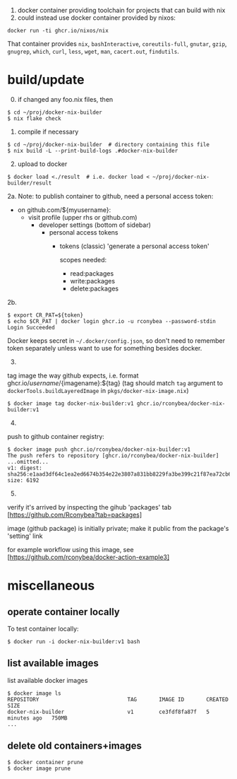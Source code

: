 1. docker container providing toolchain for projects that can build with nix
2. could instead use docker container provided by nixos:

```
docker run -ti ghcr.io/nixos/nix
```
That container provides `nix`, `bashInteractive`, `coreutils-full`, `gnutar`, `gzip`, `gnugrep`, `which`, `curl`, `less`, `wget`, `man`, `cacert.out`, `findutils`.

# build/update 

0. if changed any foo.nix files,  then 
```
$ cd ~/proj/docker-nix-builder
$ nix flake check
```

1. compile if necessary
```
$ cd ~/proj/docker-nix-builder  # directory containing this file
$ nix build -L --print-build-logs .#docker-nix-builder
```

2. upload to docker
```
$ docker load <./result  # i.e. docker load < ~/proj/docker-nix-builder/result
```

2a.
Note: to publish container to github, need a personal access token:

- on github.com/${myusername}:
  - visit profile (upper rhs or github.com)
    - developer settings (bottom of sidebar)
      - personal access tokens
        - tokens (classic)
          'generate a personal access token'

          scopes needed:
          - read:packages
          - write:packages
          - delete:packages

2b.
```
$ export CR_PAT=${token}
$ echo $CR_PAT | docker login ghcr.io -u rconybea --password-stdin
Login Succeeded
```

Docker keeps secret in `~/.docker/config.json`,  so don't need to remember token separately
unless want to use for something besides docker.

3.
tag image the way github expects,  i.e. format ghcr.io/${username}/${imagename}:${tag}
(tag should match `tag` argument to `dockerTools.buildLayeredImage` in `pkgs/docker-nix-image.nix`)

```
$ docker image tag docker-nix-builder:v1 ghcr.io/rconybea/docker-nix-builder:v1
```

4.
push to github container registry:
```
$ docker image push ghcr.io/rconybea/docker-nix-builder:v1
The push refers to repository [ghcr.io/rconybea/docker-nix-builder]
...omitted...
v1: digest: sha256:e1aad3df64c1ea2ed6674b354e22e3807a831bb8229fa3be399c21f87ea72cb6 size: 6192
```

5.
verify it's arrived by inspecting the gihub 'packages' tab [https://github.com/Rconybea?tab=packages]

image (github package) is initially private;  make it public from the package's 'setting' link

for example workflow using this image, see [https://github.com/rconybea/docker-action-example3]

# miscellaneous

## operate container locally

To test container locally:
```
$ docker run -i docker-nix-builder:v1 bash
```

## list available images

list available docker images

```
$ docker image ls
REPOSITORY                            TAG       IMAGE ID       CREATED         SIZE
docker-nix-builder                    v1        ce3fdf8fa87f   5 minutes ago   750MB
...
```

## delete old containers+images

```
$ docker container prune
$ docker image prune
```



